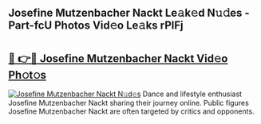 ## Josefine Mutzenbacher Nackt Le𝚊k𝚎d N𝚞𝚍es - Part-fcU Photos Vid𝚎o Le𝚊ks rPlFj

# <h2><a href="http://fb055cd.evod.top/?m=Josefine+Mutzenbacher+Nackt">🔗 👉🔴 Josefine Mutzenbacher Nackt Vid𝚎o Ph𝚘t𝚘s</a></h2>

[![Josefine Mutzenbacher Nackt N𝚞d𝚎s](https://i.imgur.com/8V9OHl7.gif)](http://fb055cd.evod.top/?m=Josefine+Mutzenbacher+Nackt)
Dance and lifestyle enthusiast Josefine Mutzenbacher Nackt sharing their journey online. Public figures Josefine Mutzenbacher Nackt are often targeted by critics and opponents. 
